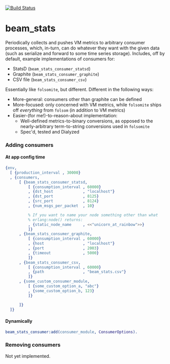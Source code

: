 [![Build Status](https://travis-ci.org/xandkar/beam_stats.svg?branch=master)](https://travis-ci.org/xandkar/beam_stats)

beam_stats
==========

Periodically collects and pushes VM metrics to arbitrary consumer processes,
which, in-turn, can do whatever they want with the given data (such as
serialize and forward to some time series storage). Includes, off by default,
example implementations of consumers for:

- StatsD (`beam_stats_consumer_statsd`)
- Graphite (`beam_stats_consumer_graphite`)
- CSV file (`beam_stats_consumer_csv`)

Essentially like `folsomite`, but different. Different in the following ways:

- More-general: consumers other than graphite can be defined
- More-focused: only concerned with VM metrics, while `folsomite` ships off
  _everything_ from `folsom` (in addition to VM metrics)
- Easier-(for me!)-to-reason-about implementation:
    + Well-defined metrics-to-binary conversions, as opposed to the
      nearly-arbitrary term-to-string conversions used in `folsomite`
    + Spec'd, tested and Dialyzed

### Adding consumers

#### At app config time

```erlang
{env,
  [ {production_interval , 30000}
  , {consumers,
      [ {beam_stats_consumer_statsd,
          [ {consumption_interval , 60000}
          , {dst_host             , "localhost"}
          , {dst_port             , 8125}
          , {src_port             , 8124}
          , {num_msgs_per_packet  , 10}

          % If you want to name your node something other than what
          % erlang:node() returns:
          , {static_node_name     , <<"unicorn_at_rainbow">>}
          ]}
      , {beam_stats_consumer_graphite,
          [ {consumption_interval , 60000}
          , {host                 , "localhost"}
          , {port                 , 2003}
          , {timeout              , 5000}
          ]}
      , {beam_stats_consumer_csv,
          [ {consumption_interval , 60000}
          , {path                 , "beam_stats.csv"}
          ]}
      , {some_custom_consumer_module,
          [ {some_custom_option_a, "abc"}
          , {some_custom_option_b, 123}
          ]}

      ]}
  ]}
```

#### Dynamically

```erlang
beam_stats_consumer:add(consumer_module, ConsumerOptions).
```

### Removing consumers

Not yet implemented.
